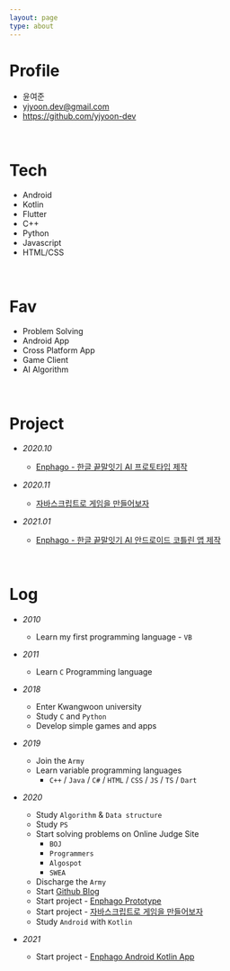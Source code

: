 ```yaml
---
layout: page
type: about
---
```


Profile
===
- 윤여준
- yjyoon.dev@gmail.com
- https://github.com/yjyoon-dev

<br>

Tech
===
- Android
- Kotlin
- Flutter
- C++
- Python
- Javascript
- HTML/CSS

<br>

Fav
===
- Problem Solving
- Android App
- Cross Platform App
- Game Client
- AI Algorithm

<br>

Project
===
- _2020.10_
  + [Enphago - 한글 끝말잇기 AI 프로토타입 제작](https://github.com/yjyoon-dev/enphago-prototype)

- _2020.11_
  + [자바스크립트로 게임을 만들어보자](https://github.com/yjyoon-dev/vanilla-javascript-game)

- _2021.01_
  + [Enphago - 한글 끝말잇기 AI 안드로이드 코틀린 앱 제작](https://github.com/yjyoon-dev/enphago-android)

<br>

Log
===
 - _2010_
    + Learn my first programming language - `VB`
  
- _2011_
    + Learn `C` Programming language
  
- _2018_
    + Enter Kwangwoon university
    + Study `C` and `Python`
    + Develop simple games and apps

- _2019_
    + Join the `Army`
    + Learn variable programming languages
      + `C++` / `Java` / `C#` / `HTML` / `CSS` / `JS` / `TS` / `Dart`
- _2020_
    + Study `Algorithm` & `Data structure`
    + Study `PS`
    + Start solving problems on Online Judge Site
      + `BOJ`
      + `Programmers`
      + `Algospot`
      + `SWEA`
    + Discharge the `Army`
    + Start [Github Blog](https://yjyoon-dev.github.io)
    + Start project - [Enphago Prototype](https://github.com/yjyoon-dev/enphago-prototype)
    + Start project - [자바스크립트로 게임을 만들어보자](https://github.com/yjyoon-dev/vanilla-javascript-game)
    + Study `Android` with `Kotlin`
- _2021_
    + Start project - [Enphago Android Kotlin App](https://github.com/yjyoon-dev/enphago-android)



